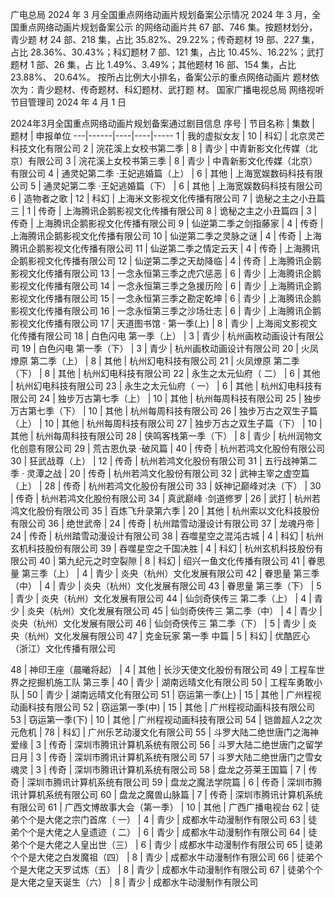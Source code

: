 广电总局 2024 年 3 月全国重点网络动画片规划备案公示情况
2024 年 3 月，全国重点网络动画片规划备案公示
的网络动画片共 67 部、746 集。按题材划分，青少题
材 24 部、218 集，占比 35.82%、29.22%；传奇题材 19
部、227 集，占比 28.36%、30.43%；科幻题材 7 部、121
集，占比 10.45%、16.22%；武打题材 1 部、26 集，占
比 1.49%、3.49%；其他题材 16 部、154 集，占比 23.88%、
20.64%。
按所占比例大小排名，备案公示的重点网络动画片
题材依次为：青少题材、传奇题材、科幻题材、武打题
材。
国家广播电视总局
网络视听节目管理司
2024 年 4 月 1 日


2024年3月全国重点网络动画片规划备案通过剧目信息
序号 | 节目名称 | 集数 | 题材 | 申报单位
---|------|----|----|-----
1 | 我的虚拟女友 | 10 | 科幻 | 北京灵芒科技文化有限公司
2 | 浣花溪上女校书第二季 | 8 | 青少 | 中青新影文化传媒（北京）有限公司
3 | 浣花溪上女校书第三季 | 8 | 青少 | 中青新影文化传媒（北京）有限公司
4 | 通灵妃第二季 ·王妃逃婚篇（上） | 6 | 其他 | 上海宽娱数码科技有限公司
5 | 通灵妃第二季 ·王妃逃婚篇（下） | 6 | 其他 | 上海宽娱数码科技有限公司
6 | 造物者之歌 | 12 | 科幻 | 上海米文影视文化传播有限公司
7 | 诡秘之主之小丑篇三 | 1 | 传奇 | 上海腾讯企鹅影视文化传播有限公司
8 | 诡秘之主之小丑篇四 | 3 | 传奇 | 上海腾讯企鹅影视文化传播有限公司
9 | 仙逆第二季之剑指藤家 | 4 | 传奇 | 上海腾讯企鹅影视文化传播有限公司
10 | 仙逆第二季之灵脉之谜 | 4 | 传奇 | 上海腾讯企鹅影视文化传播有限公司
11 | 仙逆第二季之情定云天 | 4 | 传奇 | 上海腾讯企鹅影视文化传播有限公司
12 | 仙逆第二季之天劫降临 | 4 | 传奇 | 上海腾讯企鹅影视文化传播有限公司
13 | 一念永恒第三季之虎穴惩恶 | 6 | 青少 | 上海腾讯企鹅影视文化传播有限公司
14 | 一念永恒第三季之急援历险 | 6 | 青少 | 上海腾讯企鹅影视文化传播有限公司
15 | 一念永恒第三季之勘定乾坤 | 6 | 青少 | 上海腾讯企鹅影视文化传播有限公司
16 | 一念永恒第三季之沙场壮志 | 6 | 青少 | 上海腾讯企鹅影视文化传播有限公司
17 | 天道图书馆 · 第一季(上) | 8 | 青少 | 上海阅文影视文化传播有限公司
18 | 白色闪电 第一季（上） | 3 | 青少 | 杭州画枚动画设计有限公司
19 | 白色闪电 第一季（下） | 3 | 青少 | 杭州画枚动画设计有限公司
20 | 火凤燎原 第二季（上） | 8 | 其他 | 杭州幻电科技有限公司
21 | 火凤燎原 第二季（下） | 8 | 其他 | 杭州幻电科技有限公司
22 | 永生之太元仙府（ 二） | 6 | 其他 | 杭州幻电科技有限公司
23 | 永生之太元仙府（ 一） | 6 | 其他 | 杭州幻电科技有限公司
24 | 独步万古第七季（上） | 10 | 其他 | 杭州每周科技有限公司
25 | 独步万古第七季（下） | 10 | 其他 | 杭州每周科技有限公司
26 | 独步万古之双生子篇（上） | 10 | 其他 | 杭州每周科技有限公司
27 | 独步万古之双生子篇（下） | 10 | 其他 | 杭州每周科技有限公司
28 | 侠鸣客栈第一季（下） | 8 | 青少 | 杭州润物文化创意有限公司
29 | 荒古恩仇录 ·破风篇 | 40 | 传奇 | 杭州若鸿文化股份有限公司
30 | 狂武战尊（上） | 12 | 传奇 | 杭州若鸿文化股份有限公司
31 | 五行战神第二季 · 灵潭之战 | 20 | 传奇 | 杭州若鸿文化股份有限公司
32 | 武神主宰之虚空篇（上） | 28 | 传奇 | 杭州若鸿文化股份有限公司
33 | 妖神记巅峰对决（下） | 30 | 传奇 | 杭州若鸿文化股份有限公司
34 | 真武巅峰 ·剑道修罗 | 26 | 武打 | 杭州若鸿文化股份有限公司
35 | 百炼飞升录第六季 | 20 | 其他 | 杭州索以文化科技股份有限公司
36 | 绝世武帝 | 24 | 传奇 | 杭州踏雪动漫设计有限公司
37 | 龙魂丹帝 | 24 | 传奇 | 杭州踏雪动漫设计有限公司
38 | 吞噬星空之混沌古城 | 4 | 科幻 | 杭州玄机科技股份有限公司
39 | 吞噬星空之千国决胜 | 4 | 科幻 | 杭州玄机科技股份有限公司
40 | 第九纪元之时空裂隙 | 8 | 科幻 | 绍兴一鱼文化传播有限公司
41 | 眷思量 第三季（上） | 4 | 青少 | 炎央（杭州）文化发展有限公司
42 | 眷思量 第三季（中） | 4 | 青少 | 炎央（杭州）文化发展有限公司
43 | 眷思量 第三季（下） | 5 | 青少 | 炎央（杭州）文化发展有限公司
44 | 仙剑奇侠传三 第二季（上） | 4 | 青少 | 炎央（杭州）文化发展有限公司
45 | 仙剑奇侠传三 第二季（中） | 4 | 青少 | 炎央（杭州）文化发展有限公司
46 | 仙剑奇侠传三 第二季（下） | 5 | 青少 | 炎央（杭州）文化发展有限公司
47 | 克金玩家 第一季 中篇 | 5 | 科幻 | 优酷匠心（浙江）文化传播有限公司

48 | 神印王座（晨曦将起） | 4 | 其他 | 长沙天使文化股份有限公司
49 | 工程车世界之挖掘机施工队 第三季 | 40 | 青少 | 湖南远晴文化有限公司
50 | 工程车勇敢小队 | 50 | 青少 | 湖南远晴文化有限公司
51 | 窃运第一季(上) | 15 | 其他 | 广州程视动画科技有限公司
52 | 窃运第一季(中) | 15 | 其他 | 广州程视动画科技有限公司
53 | 窃运第一季(下) | 10 | 其他 | 广州程视动画科技有限公司
54 | 铠兽超人2之次元危机 | 78 | 科幻 | 广州乐艺动漫文化有限公司
55 | 斗罗大陆二绝世唐门之海神爱缘 | 3 | 传奇 | 深圳市腾讯计算机系统有限公司
56 | 斗罗大陆二绝世唐门之留学日月 | 3 | 传奇 | 深圳市腾讯计算机系统有限公司
57 | 斗罗大陆二绝世唐门之雪女魂灵 | 3 | 传奇 | 深圳市腾讯计算机系统有限公司
58 | 盘龙之芬莱王国篇 | 7 | 传奇 | 深圳市腾讯计算机系统有限公司
59 | 盘龙之魔法学院篇 | 6 | 传奇 | 深圳市腾讯计算机系统有限公司
60 | 盘龙之魔兽山脉篇 | 7 | 传奇 | 深圳市腾讯计算机系统有限公司
61 | 广西文博故事大会（第一季） | 10 | 其他 | 广西广播电视台
62 | 徒弟个个是大佬之宗门首席（ 一） | 4 | 青少 | 成都水牛动漫制作有限公司
63 | 徒弟个个是大佬之人皇遗迹（ 二） | 6 | 青少 | 成都水牛动漫制作有限公司
64 | 徒弟个个是大佬之人皇出世（三） | 6 | 青少 | 成都水牛动漫制作有限公司
65 | 徒弟个个是大佬之白发魔祖（四） | 8 | 青少 | 成都水牛动漫制作有限公司
66 | 徒弟个个是大佬之天罗试炼（五） | 8 | 青少 | 成都水牛动漫制作有限公司
67 | 徒弟个个是大佬之皇天诞生（六） | 8 | 青少 | 成都水牛动漫制作有限公司

